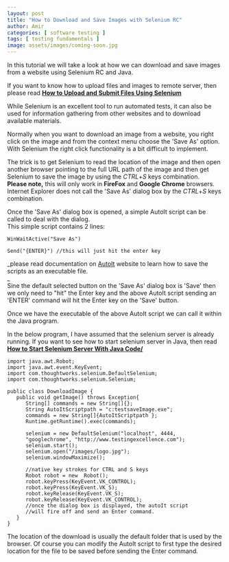 ```yaml
---
layout: post
title: "How to Download and Save Images with Selenium RC"
author: Amir
categories: [ software testing ]
tags: [ testing fundamentals ]
image: assets/images/coming-soon.jpg
---
```


In this tutorial we will take a look at how we can download and save images from a website using Selenium RC and Java.

If you want to know how to upload files and images to remote server, then please read **[How to Upload and Submit Files Using Selenium](http://testingexcellence.com/how-to-upload-files-using-selenium-and-autoit/)**

While Selenium is an excellent tool to run automated tests, it can also be used for information gathering from other websites and to download available materials.

Normally when you want to download an image from a website, you right click on the image and from the context menu choose the 'Save As' option. With Selenium the right click functionality is a bit difficult to implement.

The trick is to get Selenium to read the location of the image and then open another browser pointing to the full URL path of the image and then get Selenium to save the image by using the _CTRL_+_S_ keys combination.  
**Please note,** this will only work in **FireFox** and **Google Chrome** browsers. Internet Explorer does not call the 'Save As' dialog box by the _CTRL_+_S_ keys combination.

Once the 'Save As' dialog box is opened, a simple AutoIt script can be called to deal with the dialog.  
This simple script contains 2 lines:

    WinWaitActive("Save As")

    Send("{ENTER}") //this will just hit the enter key

_please read documentation on [AutoIt](http://www.autoitscript.com/autoit3/index.shtml) website to learn how to save the scripts as an executable file.  
_  
Sine the default selected button on the 'Save As' dialog box is 'Save' then we only need to "hit" the Enter key and the above AutoIt script sending an 'ENTER' command will hit the Enter key on the 'Save' button.

Once we have the executable of the above AutoIt script we can call it within the Java program.

In the below program, I have assumed that the selenium server is already running. If you want to see how to start selenium server in Java, then read **[How to Start Selenium Server With Java Code/](http://www.testingexcellence.com/how-to-start-selenium-server-with-java-code/)**

    import java.awt.Robot;
    import java.awt.event.KeyEvent;
    import com.thoughtworks.selenium.DefaultSelenium;
    import com.thoughtworks.selenium.Selenium;

    public class DownloadImage {
       public void getImage() throws Exception{
          String[] commands = new String[]{};
          String AutoItScriptpath = "c:testsaveImage.exe";
          commands = new String[]{AutoItScriptpath };
          Runtime.getRuntime().exec(commands);

          selenium = new DefaultSelenium("localhost", 4444,
          "googlechrome", "http://www.testingexcellence.com");
          selenium.start();
          selenium.open("/images/logo.jpg");
          selenium.windowMaximize();

          //native key strokes for CTRL and S keys
          Robot robot = new  Robot();
          robot.keyPress(KeyEvent.VK_CONTROL);
          robot.keyPress(KeyEvent.VK_S);
          robot.keyRelease(KeyEvent.VK_S);
          robot.keyRelease(KeyEvent.VK_CONTROL);
          //once the dialog box is displayed, the autoIt script
          //will fire off and send an Enter command.
       }
    }

The location of the download is usually the default folder that is used by the browser. Of course you can modify the AutoIt script to first type the desired location for the file to be saved before sending the Enter command.
